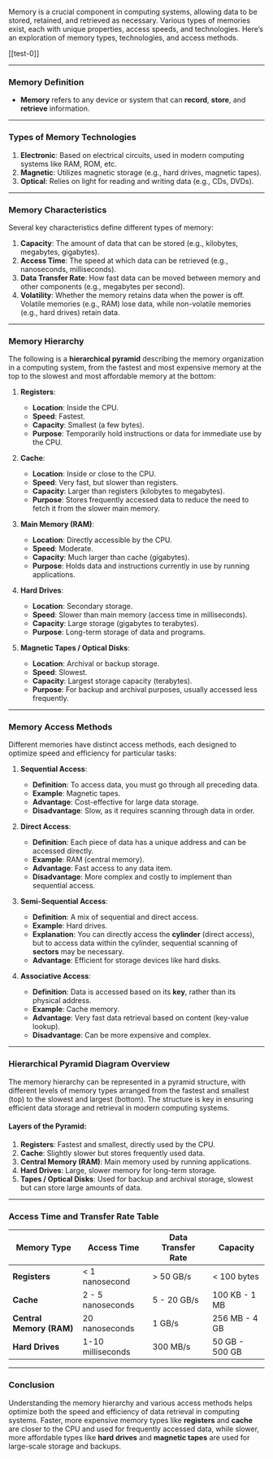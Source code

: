 

Memory is a crucial component in computing systems, allowing data to be stored, retained, and retrieved as necessary. Various types of memories exist, each with unique properties, access speeds, and technologies. Here’s an exploration of memory types, technologies, and access methods.

[[test-0]]

---

### **Memory Definition**
- **Memory** refers to any device or system that can **record**, **store**, and **retrieve** information.
  
---

### **Types of Memory Technologies**
1. **Electronic**: Based on electrical circuits, used in modern computing systems like RAM, ROM, etc.
2. **Magnetic**: Utilizes magnetic storage (e.g., hard drives, magnetic tapes).
3. **Optical**: Relies on light for reading and writing data (e.g., CDs, DVDs).

---

### **Memory Characteristics**
Several key characteristics define different types of memory:
1. **Capacity**: The amount of data that can be stored (e.g., kilobytes, megabytes, gigabytes).
2. **Access Time**: The speed at which data can be retrieved (e.g., nanoseconds, milliseconds).
3. **Data Transfer Rate**: How fast data can be moved between memory and other components (e.g., megabytes per second).
4. **Volatility**: Whether the memory retains data when the power is off. Volatile memories (e.g., RAM) lose data, while non-volatile memories (e.g., hard drives) retain data.

---

### **Memory Hierarchy**

The following is a **hierarchical pyramid** describing the memory organization in a computing system, from the fastest and most expensive memory at the top to the slowest and most affordable memory at the bottom:

1. **Registers**:
   - **Location**: Inside the CPU.
   - **Speed**: Fastest.
   - **Capacity**: Smallest (a few bytes).
   - **Purpose**: Temporarily hold instructions or data for immediate use by the CPU.

2. **Cache**:
   - **Location**: Inside or close to the CPU.
   - **Speed**: Very fast, but slower than registers.
   - **Capacity**: Larger than registers (kilobytes to megabytes).
   - **Purpose**: Stores frequently accessed data to reduce the need to fetch it from the slower main memory.

3. **Main Memory (RAM)**:
   - **Location**: Directly accessible by the CPU.
   - **Speed**: Moderate.
   - **Capacity**: Much larger than cache (gigabytes).
   - **Purpose**: Holds data and instructions currently in use by running applications.

4. **Hard Drives**:
   - **Location**: Secondary storage.
   - **Speed**: Slower than main memory (access time in milliseconds).
   - **Capacity**: Large storage (gigabytes to terabytes).
   - **Purpose**: Long-term storage of data and programs.

5. **Magnetic Tapes / Optical Disks**:
   - **Location**: Archival or backup storage.
   - **Speed**: Slowest.
   - **Capacity**: Largest storage capacity (terabytes).
   - **Purpose**: For backup and archival purposes, usually accessed less frequently.

---

### **Memory Access Methods**

Different memories have distinct access methods, each designed to optimize speed and efficiency for particular tasks:

1. **Sequential Access**:
   - **Definition**: To access data, you must go through all preceding data.
   - **Example**: Magnetic tapes.
   - **Advantage**: Cost-effective for large data storage.
   - **Disadvantage**: Slow, as it requires scanning through data in order.

2. **Direct Access**:
   - **Definition**: Each piece of data has a unique address and can be accessed directly.
   - **Example**: RAM (central memory).
   - **Advantage**: Fast access to any data item.
   - **Disadvantage**: More complex and costly to implement than sequential access.

3. **Semi-Sequential Access**:
   - **Definition**: A mix of sequential and direct access.
   - **Example**: Hard drives.
   - **Explanation**: You can directly access the **cylinder** (direct access), but to access data within the cylinder, sequential scanning of **sectors** may be necessary.
   - **Advantage**: Efficient for storage devices like hard disks.
  
4. **Associative Access**:
   - **Definition**: Data is accessed based on its **key**, rather than its physical address.
   - **Example**: Cache memory.
   - **Advantage**: Very fast data retrieval based on content (key-value lookup).
   - **Disadvantage**: Can be more expensive and complex.

---

### **Hierarchical Pyramid Diagram Overview**
The memory hierarchy can be represented in a pyramid structure, with different levels of memory types arranged from the fastest and smallest (top) to the slowest and largest (bottom). The structure is key in ensuring efficient data storage and retrieval in modern computing systems.

#### **Layers of the Pyramid:**

1. **Registers**: Fastest and smallest, directly used by the CPU.
2. **Cache**: Slightly slower but stores frequently used data.
3. **Central Memory (RAM)**: Main memory used by running applications.
4. **Hard Drives**: Large, slower memory for long-term storage.
5. **Tapes / Optical Disks**: Used for backup and archival storage, slowest but can store large amounts of data.

---

### **Access Time and Transfer Rate Table**

| Memory Type              | Access Time       | Data Transfer Rate | Capacity       |
| ------------------------ | ----------------- | ------------------ | -------------- |
| **Registers**            | < 1 nanosecond    | > 50 GB/s          | < 100 bytes    |
| **Cache**                | 2 - 5 nanoseconds | 5 - 20 GB/s        | 100 KB - 1 MB  |
| **Central Memory (RAM)** | 20 nanoseconds    | 1 GB/s             | 256 MB - 4 GB  |
| **Hard Drives**          | 1-10 milliseconds | 300 MB/s           | 50 GB - 500 GB |

---

### **Conclusion**

Understanding the memory hierarchy and various access methods helps optimize both the speed and efficiency of data retrieval in computing systems. Faster, more expensive memory types like **registers** and **cache** are closer to the CPU and used for frequently accessed data, while slower, more affordable types like **hard drives** and **magnetic tapes** are used for large-scale storage and backups.